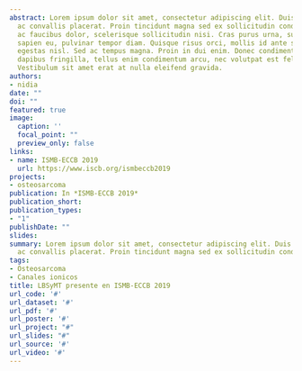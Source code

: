 ```yaml
---
abstract: Lorem ipsum dolor sit amet, consectetur adipiscing elit. Duis posuere tellus
  ac convallis placerat. Proin tincidunt magna sed ex sollicitudin condimentum. Sed
  ac faucibus dolor, scelerisque sollicitudin nisi. Cras purus urna, suscipit quis
  sapien eu, pulvinar tempor diam. Quisque risus orci, mollis id ante sit amet, gravida
  egestas nisl. Sed ac tempus magna. Proin in dui enim. Donec condimentum, sem id
  dapibus fringilla, tellus enim condimentum arcu, nec volutpat est felis vel metus.
  Vestibulum sit amet erat at nulla eleifend gravida.
authors:
- nidia
date: ""
doi: ""
featured: true
image:
  caption: ''
  focal_point: ""
  preview_only: false
links:
- name: ISMB-ECCB 2019
  url: https://www.iscb.org/ismbeccb2019
projects:
- osteosarcoma
publication: In *ISMB-ECCB 2019*
publication_short: 
publication_types:
- "1"
publishDate: ""
slides: 
summary: Lorem ipsum dolor sit amet, consectetur adipiscing elit. Duis posuere tellus
  ac convallis placerat. Proin tincidunt magna sed ex sollicitudin condimentum.
tags:
- Osteosarcoma
- Canales ionicos
title: LBSyMT presente en ISMB-ECCB 2019
url_code: '#'
url_dataset: '#'
url_pdf: '#' 
url_poster: '#'
url_project: "#"
url_slides: "#"
url_source: '#'
url_video: '#'
---
```

